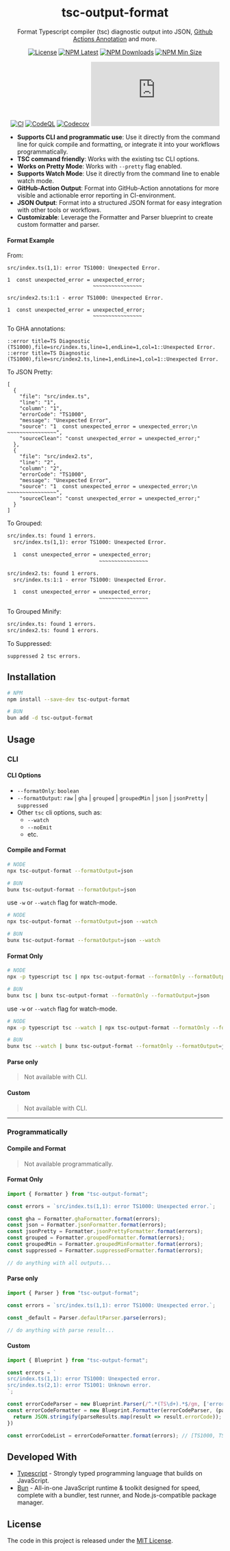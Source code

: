 <div align="center">
  
# tsc-output-format

Format Typescript compiler (tsc) diagnostic output into JSON, [Github Actions Annotation](https://docs.github.com/en/actions/writing-workflows/choosing-what-your-workflow-does/workflow-commands-for-github-actions#setting-an-error-message) and more.

[![License](https://img.shields.io/github/license/codeismyid/tsc-output-format?style=flat-square&color=blue)](/LICENSE)
[![NPM Latest](https://img.shields.io/npm/v/tsc-output-format.svg?style=flat-square&color=blue)](https://www.npmjs.com/package/tsc-output-format)
[![NPM Downloads](https://img.shields.io/npm/dt/tsc-output-format.svg?style=flat-square&color=blue)](https://www.npmjs.com/package/tsc-output-format)
[![NPM Min Size](https://img.shields.io/bundlejs/size/tsc-output-format?style=flat-square&color=blue)](https://www.npmjs.com/package/tsc-output-format)

[![CI](https://img.shields.io/github/actions/workflow/status/codeismyid/tsc-output-format/ci.yaml?style=flat-square&logo=github&label=CI&labelColor=383f47)](https://github.com/codeismyid/tsc-output-format/actions/workflows/ci.yaml)
[![CodeQL](https://img.shields.io/github/actions/workflow/status/codeismyid/tsc-output-format/codeql.yaml?style=flat-square&logo=github&label=CodeQL&labelColor=383f47)](https://github.com/codeismyid/tsc-output-format/actions/workflows/codeql.yaml)
[![Codecov](https://img.shields.io/codecov/c/github/codeismyid/tsc-output-format?style=flat-square&logo=codecov&label=Coverage&labelColor=383f47)](https://app.codecov.io/github/codeismyid/tsc-output-format)
[![Type Coverage](https://img.shields.io/badge/dynamic/json.svg?style=flat-square&logo=typescript&label=Coverage&labelColor=383f47&color=44cc11&prefix=≥&suffix=%&query=$.typeCoverage.atLeast&uri=https://github.com/codeismyid/tsc-output-format/raw/main/package.json)](https://github.com/codeismyid/tsc-output-format)

</div>

- **Supports CLI and programmatic use**: Use it directly from the command line for quick compile and formatting, or integrate it into your workflows programmatically.
- **TSC command friendly**: Works with the existing tsc CLI options.
- **Works on Pretty Mode**: Works with `--pretty` flag enabled.
- **Supports Watch Mode**: Use it directly from the command line to enable watch mode.
- **GitHub-Action Output**: Format into GitHub-Action annotations for more visible and actionable error reporting in CI-environment.
- **JSON Output**: Format into a structured JSON format for easy integration with other tools or workflows.
- **Customizable**: Leverage the Formatter and Parser blueprint to create custom formatter and parser.

#### Format Example

From:

```text
src/index.ts(1,1): error TS1000: Unexpected Error.

1  const unexpected_error = unexpected_error;
                            ~~~~~~~~~~~~~~~~
                            
src/index2.ts:1:1 - error TS1000: Unexpected Error.

1  const unexpected_error = unexpected_error;
                            ~~~~~~~~~~~~~~~~
```

To GHA annotations:

```text
::error title=TS Diagnostic (TS1000),file=src/index.ts,line=1,endLine=1,col=1::Unexpected Error.
::error title=TS Diagnostic (TS1000),file=src/index2.ts,line=1,endLine=1,col=1::Unexpected Error.
```

To JSON Pretty:

```jsonc
[
  {
    "file": "src/index.ts",
    "line": "1",
    "column": "1",
    "errorCode": "TS1000",
    "message": "Unexpected Error",
    "source": "1  const unexpected_error = unexpected_error;\n                            ~~~~~~~~~~~~~~~~",
    "sourceClean": "const unexpected_error = unexpected_error;"
  },
  {
    "file": "src/index2.ts",
    "line": "2",
    "column": "2",
    "errorCode": "TS1000",
    "message": "Unexpected Error",
    "source": "1  const unexpected_error = unexpected_error;\n                            ~~~~~~~~~~~~~~~~",
    "sourceClean": "const unexpected_error = unexpected_error;"
  }
]
```

To Grouped:

```txt
src/index.ts: found 1 errors.
  src/index.ts(1,1): error TS1000: Unexpected Error.

  1  const unexpected_error = unexpected_error;
                              ~~~~~~~~~~~~~~~~

src/index2.ts: found 1 errors.
  src/index.ts:1:1 - error TS1000: Unexpected Error.

  1  const unexpected_error = unexpected_error;
                              ~~~~~~~~~~~~~~~~
```

To Grouped Minify:

```txt
src/index.ts: found 1 errors.
src/index2.ts: found 1 errors.
```

To Suppressed:

```text
suppressed 2 tsc errors.
```

## Installation

```bash
# NPM
npm install --save-dev tsc-output-format

# BUN
bun add -d tsc-output-format
```

## Usage

### CLI

#### CLI Options

- `--formatOnly`: `boolean`
- `--formatOutput`: `raw` | `gha` | `grouped` | `groupedMin` | `json` | `jsonPretty` | `suppressed`
- Other `tsc` cli options, such as:
  - `--watch`
  - `--noEmit`
  - etc.

#### Compile and Format

```bash
# NODE
npx tsc-output-format --formatOutput=json

# BUN
bunx tsc-output-format --formatOutput=json
```

use `-w` or `--watch` flag for watch-mode.

```bash
# NODE
npx tsc-output-format --formatOutput=json --watch

# BUN
bunx tsc-output-format --formatOutput=json --watch
```

#### Format Only

```bash
# NODE
npx -p typescript tsc | npx tsc-output-format --formatOnly --formatOutput=json

# BUN
bunx tsc | bunx tsc-output-format --formatOnly --formatOutput=json
```

use `-w` or `--watch` flag for watch-mode.

```bash
# NODE
npx -p typescript tsc --watch | npx tsc-output-format --formatOnly --formatOutput=json --watch

# BUN
bunx tsc --watch | bunx tsc-output-format --formatOnly --formatOutput=json --watch
```

#### Parse only

> Not available with CLI.

#### Custom

> Not available with CLI.

<hr/>

### Programmatically

#### Compile and Format

> Not available programmatically.

#### Format Only

```ts
import { Formatter } from "tsc-output-format";

const errors = `src/index.ts(1,1): error TS1000: Unexpected error.`;

const gha = Formatter.ghaFormatter.format(errors);
const json = Formatter.jsonFormatter.format(errors);
const jsonPretty = Formatter.jsonPrettyFormatter.format(errors);
const grouped = Formatter.groupedFormatter.format(errors);
const groupedMin = Formatter.groupedMinFormatter.format(errors);
const suppressed = Formatter.suppressedFormatter.format(errors);

// do anything with all outputs...
```

#### Parse only

```ts
import { Parser } from "tsc-output-format";

const errors = `src/index.ts(1,1): error TS1000: Unexpected error.`;

const _default = Parser.defaultParser.parse(errors);

// do anything with parse result...
```

#### Custom

```ts
import { Blueprint } from "tsc-output-format";

const errors = `
src/index.ts(1,1): error TS1000: Unexpected error.
src/index.ts(2,1): error TS1001: Unknown error.
`;

const errorCodeParser = new Blueprint.Parser(/^.*(TS\d+).*$/gm, ['errorCode']);
const errorCodeFormatter = new Blueprint.Formatter(errorCodeParser, (parseResults) => {
  return JSON.stringify(parseResults.map(result => result.errorCode));
})

const errorCodeList = errorCodeFormatter.format(errors); // [TS1000, TS1001]
```

## Developed With

- [Typescript](https://www.typescriptlang.org/) - Strongly typed programming language that builds on JavaScript.
- [Bun](https://bun.sh/) - All-in-one JavaScript runtime & toolkit designed for speed, complete with a bundler, test runner, and Node.js-compatible package manager.


## License

The code in this project is released under the [MIT License](LICENSE).